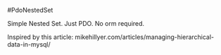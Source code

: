 #PdoNestedSet

Simple Nested Set. Just PDO. No orm required.


Inspired by this article:
mikehillyer.com/articles/managing-hierarchical-data-in-mysql/
